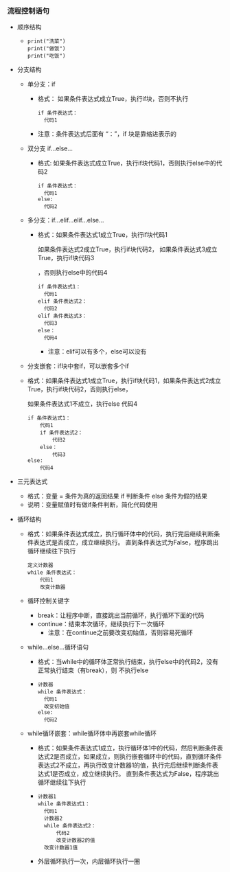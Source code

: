 ### 流程控制语句

- 顺序结构

  - ```
    print("洗菜")
    print("做饭")
    print("吃饭")
    ```

- 分支结构

  - 单分支：if

    - 格式： 如果条件表达式成立True，执行if块，否则不执行

      ```
      if 条件表达式：
      	代码1
      ```

    - 注意：条件表达式后面有 “：”，if 块是靠缩进表示的

  - 双分支 if...else...

    - 格式:  如果条件表达式成立True，执行if块代码1，否则执行else中的代码2

      ```
      if 条件表达式：
      	代码1
      else:
      	代码2
      ```

  - 多分支：if...elif...elif...else...

    - 格式：如果条件表达式1成立True，执行if块代码1

      如果条件表达式2成立True，执行if块代码2，  如果条件表达式3成立True，执行if块代码3

      ，否则执行else中的代码4

      ```
      if 条件表达式1：
      	代码1
      elif 条件表达式2：
      	代码2
      elif 条件表达式3：
      	代码3
      else：
      	代码4
      ```

      - 注意：elif可以有多个，else可以没有

  - 分支嵌套：if块中套if，可以嵌套多个if

  - 格式：如果条件表达式1成立True，执行if块代码1，如果条件表达式2成立True，执行if块代码2，否则执行else，

    如果条件表达式1不成立，执行else 代码4

    ```
    if 条件表达式1：
    	代码1
    	if 条件表达式2：
    		代码2
    	else：
    		代码3
    else:
    	代码4
    
    ```

- 三元表达式

  - 格式：变量 = 条件为真的返回结果   if  判断条件  else  条件为假的结果
  - 说明：变量赋值时有做if条件判断，简化代码使用

- 循环结构

  - 格式：如果条件表达式成立，执行循环体中的代码，执行完后继续判断条件表达式是否成立，成立继续执行。  直到条件表达式为False，程序跳出循环继续往下执行

    ```
    定义计数器
    while 条件表达式：
    	代码1
    	改变计数器
    ```

  - 循环控制关键字

    - break：让程序中断，直接跳出当前循环，执行循环下面的代码
    - continue：结束本次循环，继续执行下一次循环
      - 注意：在continue之前要改变初始值，否则容易死循环

  - while...else...循环语句

    - 格式：当while中的循环体正常执行结束，执行else中的代码2，没有正常执行结束（有break），则 不执行else

    - ```
      计数器
      while 条件表达式：
      	代码1
      	改变初始值
      else:
      	代码2
      ```

  - while循环嵌套：while循环体中再嵌套while循环

    - 格式：如果条件表达式1成立，执行循环体1中的代码，然后判断条件表达式2是否成立，如果成立，则执行嵌套循环中的代码，直到循环条件表达式2不成立，再执行改变计数器1的值，执行完后继续判断条件表达式1是否成立，成立继续执行。  直到条件表达式为False，程序跳出循环继续往下执行

    - ```
      计数器1
      while 条件表达式1：
      	代码1
      	计数器2
      	while 条件表达式2：
      		代码2
      		改变计数器2的值
      	改变计数器1值
      
      ```

    - 外层循环执行一次，内层循环执行一圈
